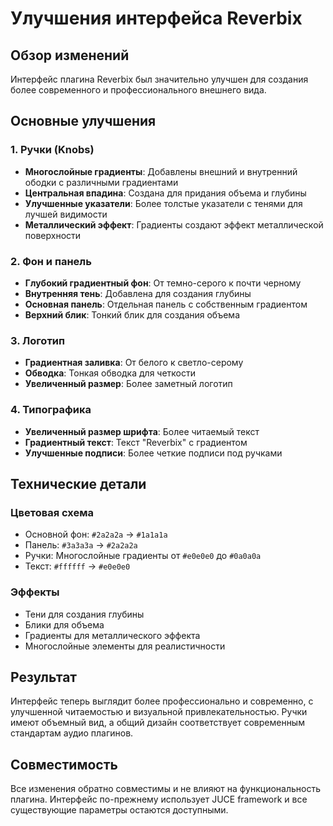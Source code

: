 # Улучшения интерфейса Reverbix

## Обзор изменений

Интерфейс плагина Reverbix был значительно улучшен для создания более современного и профессионального внешнего вида.

## Основные улучшения

### 1. Ручки (Knobs)
- **Многослойные градиенты**: Добавлены внешний и внутренний ободки с различными градиентами
- **Центральная впадина**: Создана для придания объема и глубины
- **Улучшенные указатели**: Более толстые указатели с тенями для лучшей видимости
- **Металлический эффект**: Градиенты создают эффект металлической поверхности

### 2. Фон и панель
- **Глубокий градиентный фон**: От темно-серого к почти черному
- **Внутренняя тень**: Добавлена для создания глубины
- **Основная панель**: Отдельная панель с собственным градиентом
- **Верхний блик**: Тонкий блик для создания объема

### 3. Логотип
- **Градиентная заливка**: От белого к светло-серому
- **Обводка**: Тонкая обводка для четкости
- **Увеличенный размер**: Более заметный логотип

### 4. Типографика
- **Увеличенный размер шрифта**: Более читаемый текст
- **Градиентный текст**: Текст "Reverbix" с градиентом
- **Улучшенные подписи**: Более четкие подписи под ручками

## Технические детали

### Цветовая схема
- Основной фон: `#2a2a2a` → `#1a1a1a`
- Панель: `#3a3a3a` → `#2a2a2a`
- Ручки: Многослойные градиенты от `#e0e0e0` до `#0a0a0a`
- Текст: `#ffffff` → `#e0e0e0`

### Эффекты
- Тени для создания глубины
- Блики для объема
- Градиенты для металлического эффекта
- Многослойные элементы для реалистичности

## Результат

Интерфейс теперь выглядит более профессионально и современно, с улучшенной читаемостью и визуальной привлекательностью. Ручки имеют объемный вид, а общий дизайн соответствует современным стандартам аудио плагинов.

## Совместимость

Все изменения обратно совместимы и не влияют на функциональность плагина. Интерфейс по-прежнему использует JUCE framework и все существующие параметры остаются доступными. 